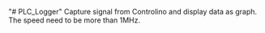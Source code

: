 "# PLC_Logger" 
Capture signal from Controlino and display data as graph.
The speed need to be more than 1MHz.
